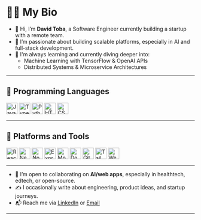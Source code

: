 # 👨‍💻 My Bio

- 👋 Hi, I’m **David Toba**, a Software Engineer currently building a startup with a remote team.
- 🤖 I’m passionate about building scalable platforms, especially in AI and full-stack development.
- 🌱 I'm always learning and currently diving deeper into:
  - Machine Learning with TensorFlow & OpenAI APIs
  - Distributed Systems & Microservice Architectures

---

## 🧠 Programming Languages

<p align="left">
  <img src="https://cdn.jsdelivr.net/gh/devicons/devicon/icons/javascript/javascript-original.svg" height="30" alt="JavaScript"/>
  <img src="https://cdn.jsdelivr.net/gh/devicons/devicon/icons/typescript/typescript-original.svg" height="30" alt="TypeScript"/>
  <img src="https://cdn.jsdelivr.net/gh/devicons/devicon/icons/python/python-original.svg" height="30" alt="Python"/>
  <img src="https://cdn.jsdelivr.net/gh/devicons/devicon/icons/html5/html5-original.svg" height="30" alt="HTML"/>
  <img src="https://cdn.jsdelivr.net/gh/devicons/devicon/icons/css3/css3-original.svg" height="30" alt="CSS"/>
</p>

---

## 🧰 Platforms and Tools

<p align="left">
  <img src="https://cdn.jsdelivr.net/gh/devicons/devicon/icons/react/react-original.svg" height="30" alt="React"/>
  <img src="https://cdn.jsdelivr.net/gh/devicons/devicon/icons/nextjs/nextjs-original.svg" height="30" alt="Next.js"/>
  <img src="https://cdn.jsdelivr.net/gh/devicons/devicon/icons/nodejs/nodejs-original.svg" height="30" alt="Node.js"/>
  <img src="https://cdn.jsdelivr.net/gh/devicons/devicon/icons/express/express-original.svg" height="30" alt="Express"/>
  <img src="https://cdn.jsdelivr.net/gh/devicons/devicon/icons/mongodb/mongodb-original.svg" height="30" alt="MongoDB"/>
  <img src="https://cdn.jsdelivr.net/gh/devicons/devicon/icons/docker/docker-original.svg" height="30" alt="Docker"/>
  <img src="https://cdn.jsdelivr.net/gh/devicons/devicon/icons/github/github-original.svg" height="30" alt="GitHub"/>
  <img src="https://cdn.jsdelivr.net/gh/devicons/devicon/icons/tailwindcss/tailwindcss-plain.svg" height="30" alt="TailwindCSS"/>
  <img src="https://cdn.jsdelivr.net/gh/devicons/devicon/icons/webpack/webpack-original.svg" height="30" alt="Webpack"/>
</p>

---

- 🤝 I’m open to collaborating on **AI/web apps**, especially in healthtech, edtech, or open-source.
- ✍️ I occasionally write about engineering, product ideas, and startup journeys.
- 📬 Reach me via [LinkedIn](https://linkedin.com/in/david-o-619a63268) or [Email](mailto:tobadavid26@gmail.com)

---
